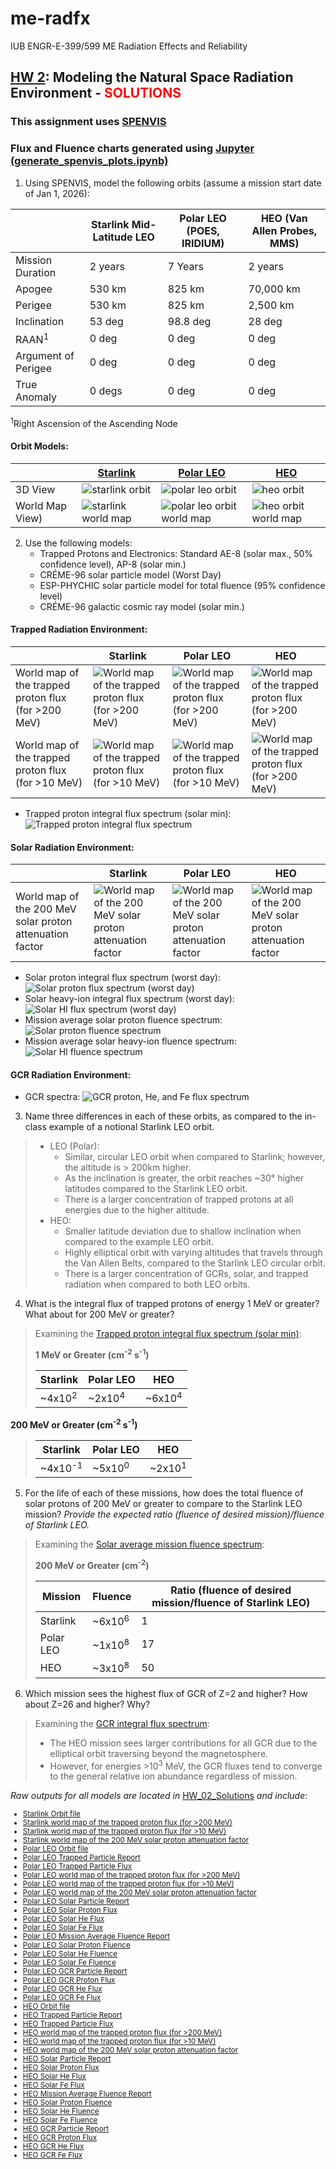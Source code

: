 # me-radfx
IUB ENGR-E-399/599 ME Radiation Effects and Reliability
##  [HW 2](./HW_02.md): Modeling the Natural Space Radiation Environment - <span style="color: red"> SOLUTIONS </span>
### This assignment uses [SPENVIS](https://www.spenvis.oma.be)
### Flux and Fluence charts generated using [Jupyter (generate_spenvis_plots.ipynb)](./HW_02_Solutions/generate_spenvis_plots/generate_spenvis_plots.md)
1. Using SPENVIS, model the following orbits (assume a mission start date of Jan 1, 2026):

||Starlink Mid-Latitude LEO|Polar LEO (POES, IRIDIUM)|HEO (Van Allen Probes, MMS)|
|--|--|--|--|
|Mission Duration|2 years|7 Years|2 years|
|Apogee|530 km|825 km|70,000 km|
|Perigee|530 km|825 km|2,500 km|
|Inclination|53 deg|98.8 deg|28 deg|
|RAAN<sup>1</sup>|0 deg|0 deg|0 deg|
|Argument of Perigee|0 deg|0 deg|0 deg|
|True Anomaly|0 degs|0 deg|0 deg|

<sup>1</sup>Right Ascension of the Ascending Node

#### Orbit Models:
||[Starlink](./HW_02_Solutions/P1ex-orbit.html)|[Polar LEO](./HW_02_Solutions/P1A-orbit.html)|[HEO](./HW_02_Solutions/P1B-orbit.html)|
|--|--|--|--|
|3D View|![starlink orbit](./HW_02_Solutions/P1ex-orbit.png)|![polar leo orbit](./HW_02_Solutions/P1A-orbit.png)|![heo orbit](./HW_02_Solutions/P1B-orbit.png)|
|World Map View)|![starlink world map](./HW_02_Solutions/P1ex-orbit_map.png)|![polar leo orbit world map](./HW_02_Solutions/P1A-orbit-worldmap.png)|![heo orbit world map](./HW_02_Solutions/P1B-orbit-worldmap.png)|

2. Use the following models:
	- Trapped Protons and Electronics: Standard AE-8 (solar max., 50% confidence level), AP-8 (solar min.)
	- CRÉME-96 solar particle model (Worst Day)
	- ESP-PHYCHIC solar particle model for total fluence (95% confidence level)
	- CRÉME-96 galactic cosmic ray model (solar min.)

#### Trapped Radiation Environment:
||Starlink|Polar LEO|HEO|
|--|--|--|--|
|World map of the trapped proton flux (for >200 MeV)|![World map of the trapped proton flux (for >200 MeV)](./HW_02_Solutions/P2ex-proton200MeV-worldmap.png)|![World map of the trapped proton flux (for >200 MeV)](./HW_02_Solutions/P2A-proton200MeV-worldmap.png)|![World map of the trapped proton flux (for >200 MeV)](./HW_02_Solutions/P2B-proton200MeV-worldmap.png)|
|World map of the trapped proton flux (for >10 MeV)|![World map of the trapped proton flux (for >10 MeV)](./HW_02_Solutions/P2ex-proton10MeV-worldmap.png)|![World map of the trapped proton flux (for >10 MeV)](./HW_02_Solutions/P2A-proton10MeV-worldmap.png)|![World map of the trapped proton flux (for >200 MeV)](./HW_02_Solutions/P2B-proton10MeV-worldmap.png)|

* Trapped proton integral flux spectrum (solar min): ![Trapped proton integral flux spectrum](./trapped_proton_integral_flux_loglog.png)

#### Solar Radiation Environment:
||Starlink|Polar LEO|HEO|
|--|--|--|--|
|World map of the 200 MeV solar proton attenuation factor|![World map of the 200 MeV solar proton attenuation factor](./HW_02_Solutions/P3ex-proton_sepflare_map-200MeV.png)|![World map of the 200 MeV solar proton attenuation factor](./HW_02_Solutions/P3A-proton_sepflare_map-200MeV.png)|![World map of the 200 MeV solar proton attenuation factor](./HW_02_Solutions/P3B-proton_sepflare_map-200MeV.png)|

* Solar proton integral flux spectrum (worst day): ![Solar proton flux spectrum (worst day)](./HW_02_Solutions/solar_proton_integral_flux_loglog.png)
* Solar heavy-ion integral flux spectrum (worst day): ![Solar HI flux spectrum (worst day)](./HW_02_Solutions/solar_hi_integral_flux_loglog.png)
* Mission average solar proton fluence spectrum: ![Solar proton fluence spectrum](./HW_02_Solutions/solar_proton_integral_fluence_loglog.png)
* Mission average solar heavy-ion fluence spectrum: ![Solar HI fluence spectrum](./HW_02_Solutions/solar_hi_integral_fluence_loglog.png)

#### GCR Radiation Environment:
* GCR spectra: ![GCR proton, He, and Fe flux spectrum](./gcr_hi_integral_flux_loglog.png)

3. Name three differences in each of these orbits, as compared to the in-class example of a notional Starlink LEO orbit.
>* LEO (Polar):
>	- Similar, circular LEO orbit when compared to Starlink; however, the altitude is > 200km higher.
>	- As the inclination is greater, the orbit reaches ~30° higher latitudes compared to the Starlink LEO orbit.
>	- There is a larger concentration of trapped protons at all energies due to the higher altitude.
>* HEO:
>	- Smaller latitude deviation due to shallow inclination when compared to the example LEO orbit.
>	- Highly elliptical orbit with varying altitudes that travels through the Van Allen Belts, compared to the Starlink LEO circular orbit.
>	- There is a larger concentration of GCRs, solar, and trapped radiation when compared to both LEO orbits.

4. What is the integral flux of trapped protons of energy 1 MeV or greater?  What about for 200 MeV or greater?

> Examining the [Trapped proton integral flux spectrum (solar min)](#trapped-radiation-environment): 
> 
>****1 MeV or Greater (cm<sup>-2</sup> s<sup>-1</sup>)****
>
>|Starlink|Polar LEO|HEO|
>|--|--|--|
>|~4x10<sup>2</sup>|~2x10<sup>4</sup>|~6x10<sup>4</sup>|

****200 MeV or Greater (cm<sup>-2</sup> s<sup>-1</sup>)****
>
>|Starlink|Polar LEO|HEO|
>|--|--|--|
>|~4x10<sup>-1</sup>|~5x10<sup>0</sup>|~2x10<sup>1</sup>|

5. For the life of each of these missions, how does the total fluence of solar protons of 200 MeV or greater to compare to the Starlink LEO mission?  _Provide the expected ratio (fluence of desired mission)/fluence of Starlink LEO._

> Examining the [Solar average mission fluence spectrum](#solar-radiation-environment): 
>
>****200 MeV or Greater (cm<sup>-2</sup>)****
>
>|Mission|Fluence|Ratio (fluence of desired mission/fluence of Starlink LEO)|
>|--|--|--|
>|Starlink|~6x10<sup>6</sup>|1|
>|Polar LEO|~1x10<sup>8</sup>|17|
>|HEO|~3x10<sup>8</sup>|50|

6. Which mission sees the highest flux of GCR of Z=2 and higher?  How about Z=26 and higher? Why?
> Examining the [GCR integral flux spectrum](#GCR-Radiation-Environment): 
>
>* The HEO mission sees larger contributions for all GCR due to the elliptical orbit traversing beyond the magnetosphere.
>* However, for energies >10<sup>3</sup> MeV, the GCR fluxes tend to converge to the general relative ion abundance regardless of mission.

_Raw outputs for all models are located in_ [HW_02_Solutions](./HW_02_Solutions/) *and include:*
<small>
* [Starlink Orbit file](./HW_02_Solutions/P1ex-orbit.html)
* [Starlink world map of the trapped proton flux (for >200 MeV)](./HW_02_Solutions/P2ex-proton200MeV-worldmap.png)
* [Starlink world map of the trapped proton flux (for >10 MeV)](./HW_02_Solutions/P2ex-proton10MeV-worldmap.png)
* [Starlink world map of the 200 MeV solar proton attenuation factor](./HW_02_Solutions/P3ex-proton_sepflare_map-200MeV.png)
* [Polar LEO Orbit file](./HW_02_Solutions/P1A-orbit.html)
* [Polar LEO Trapped Particle Report](./HW_02_Solutions/P2A-Trapped-particle-fluxes.html)
* [Polar LEO Trapped Particle Flux](./HW_02_Solutions/P2A-protonfluxp_spec.png)
* [Polar LEO world map of the trapped proton flux (for >200 MeV)](./HW_02_Solutions/P2A-proton200MeV-worldmap.png)
* [Polar LEO world map of the trapped proton flux (for >10 MeV)](./HW_02_Solutions/P2A-proton10MeV-worldmap.png)
* [Polar LEO world map of the 200 MeV solar proton attenuation factor](./HW_02_Solutions/P3A-proton_sepflare_map-200MeV.png)
* [Polar LEO Solar Particle Report](./HW_02_Solutions/P3A-Solar-particle-fluxes.html)
* [Polar LEO Solar Proton Flux](./HW_02_Solutions/P3A-Solar-particle-flux-spectra.png)
* [Polar LEO Solar He Flux](./HW_02_Solutions/P3A-flarei_specHe.png)
* [Polar LEO Solar Fe Flux](./HW_02_Solutions/P3A-flarei_specFe.png)
* [Polar LEO Mission Average Fluence Report](./HW_02_Solutions/P3A-Solar-particle-fluences.html)
* [Polar LEO Solar Proton Fluence](./HW_02_Solutions/P3A-proton-fluences.png)
* [Polar LEO Solar He Fluence](./HW_02_Solutions/P3A-SolarHe-fluences.png)
* [Polar LEO Solar Fe Fluence](./HW_02_Solutions/P3A-SolarFe-fluences.png)
* [Polar LEO GCR Particle Report](./HW_02_Solutions/P4A-GCR.htm)
* [Polar LEO GCR Proton Flux](./HW_02_Solutions/P4A-GCR_H.png)
* [Polar LEO GCR He Flux](./HW_02_Solutions/P4A-GCR_He.png)
* [Polar LEO GCR Fe Flux](./HW_02_Solutions/P4A-GCR_Fe.png)
* [HEO Orbit file](./HW_02_Solutions/P1B-orbit.html)
* [HEO Trapped Particle Report](./HW_02_Solutions/P2B-Trapped-particle-fluxes.html)
* [HEO Trapped Particle Flux](./HW_02_Solutions/P2B-protonfluxp_spec.png)
* [HEO world map of the trapped proton flux (for >200 MeV)](./HW_02_Solutions/P2B-proton200MeV-worldmap.png)
* [HEO world map of the trapped proton flux (for >10 MeV)](./HW_02_Solutions/P2B-proton10MeV-worldmap.png)
* [HEO world map of the 200 MeV solar proton attenuation factor](./HW_02_Solutions/P3B-proton_sepflare_map-200MeV.png)
* [HEO Solar Particle Report](./HW_02_Solutions/P3B-Solar-particle-fluxes.html)
* [HEO Solar Proton Flux](./HW_02_Solutions/P3B-Solar-particle-flux-spectra.png)
* [HEO Solar He Flux](./HW_02_Solutions/P3B-flarei_specHe.png)
* [HEO Solar Fe Flux](./HW_02_Solutions/P3B-flarei_specFe.png)
* [HEO Mission Average Fluence Report](./HW_02_Solutions/P3B-Solar-particle-fluences.html)
* [HEO Solar Proton Fluence](./HW_02_Solutions/P3B-proton-fluences.png)
* [HEO Solar He Fluence](./HW_02_Solutions/P3B-SolarHe-fluences.png)
* [HEO Solar Fe Fluence](./HW_02_Solutions/P3B-SolarFe-fluences.png)
* [HEO GCR Particle Report](./HW_02_Solutions/P4B-GCR.htm)
* [HEO GCR Proton Flux](./HW_02_Solutions/P4B-GCR_H.png)
* [HEO GCR He Flux](./HW_02_Solutions/P4B-GCR_He.png)
* [HEO GCR Fe Flux](./HW_02_Solutions/P4B-GCR_Fe.png)
</small>